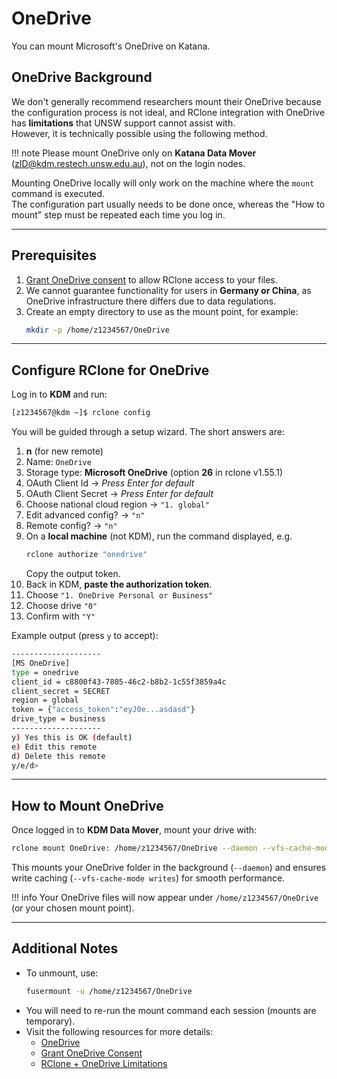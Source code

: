 # OneDrive

You can mount Microsoft's OneDrive on Katana.

<h2> OneDrive Background </h2>

We don't generally recommend researchers mount their OneDrive because the configuration process is not ideal, and RClone integration with OneDrive has **limitations** that UNSW support cannot assist with.  
However, it is technically possible using the following method.

!!! note
    Please mount OneDrive only on **Katana Data Mover** (zID@kdm.restech.unsw.edu.au), not on the login nodes.

Mounting OneDrive locally will only work on the machine where the `mount` command is executed.  
The configuration part usually needs to be done once, whereas the "How to mount" step must be repeated each time you log in.

---

## Prerequisites

1. [Grant OneDrive consent](https://consenthelper.it.unsw.edu.au/consent?appId=c8800f43-7805-46c2-b8b2-1c55f3859a4c) to allow RClone access to your files.  
2. We cannot guarantee functionality for users in **Germany or China**, as OneDrive infrastructure there differs due to data regulations.  
3. Create an empty directory to use as the mount point, for example:  
   ```bash
   mkdir -p /home/z1234567/OneDrive
   ```

---

## Configure RClone for OneDrive

Log in to **KDM** and run:

```bash
[z1234567@kdm ~]$ rclone config
```

You will be guided through a setup wizard. The short answers are:

1. **n** (for new remote)  
2. Name: `OneDrive`  
3. Storage type: **Microsoft OneDrive** (option **26** in rclone v1.55.1)  
4. OAuth Client Id → *Press Enter for default*  
5. OAuth Client Secret → *Press Enter for default*  
6. Choose national cloud region → `"1. global"`  
7. Edit advanced config? → `"n"`  
8. Remote config? → `"n"`  
9. On a **local machine** (not KDM), run the command displayed, e.g.  
   ```bash
   rclone authorize "onedrive"
   ```  
   Copy the output token.  
10. Back in KDM, **paste the authorization token**.  
11. Choose `"1. OneDrive Personal or Business"`  
12. Choose drive `"0"`  
13. Confirm with `"Y"`  

Example output (press `y` to accept):

```bash
--------------------
[MS OneDrive]
type = onedrive
client_id = c8800f43-7805-46c2-b8b2-1c55f3859a4c
client_secret = SECRET
region = global
token = {"access_token":"eyJ0e...asdasd"}
drive_type = business
--------------------
y) Yes this is OK (default)
e) Edit this remote
d) Delete this remote
y/e/d>
```

---

## How to Mount OneDrive

Once logged in to **KDM Data Mover**, mount your drive with:

```bash
rclone mount OneDrive: /home/z1234567/OneDrive --daemon --vfs-cache-mode writes
```

This mounts your OneDrive folder in the background (`--daemon`) and ensures write caching (`--vfs-cache-mode writes`) for smooth performance.

!!! info
    Your OneDrive files will now appear under `/home/z1234567/OneDrive` (or your chosen mount point).

---

## Additional Notes

- To unmount, use:  
  ```bash
  fusermount -u /home/z1234567/OneDrive
  ```
- You will need to re-run the mount command each session (mounts are temporary).
- Visit the following resources for more details:  
  - [OneDrive](https://onedrive.live.com/)  
  - [Grant OneDrive Consent](https://consenthelper.it.unsw.edu.au/consent?appId=c8800f43-7805-46c2-b8b2-1c55f3859a4c)  
  - [RClone + OneDrive Limitations](https://rclone.org/onedrive/)
